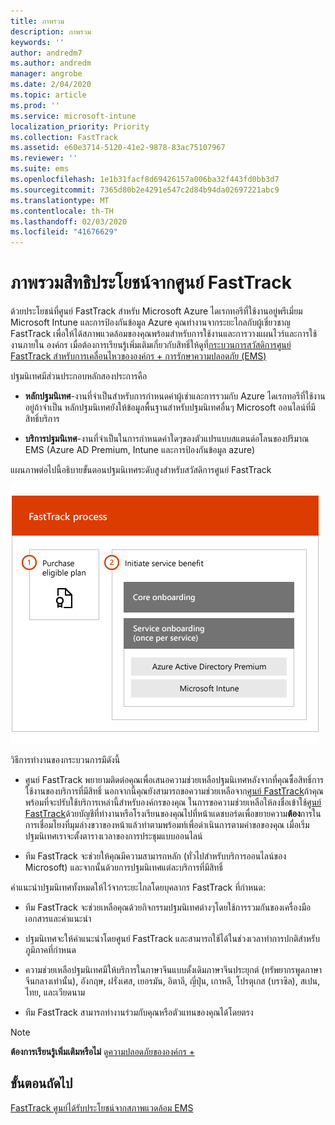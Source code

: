 ```yaml
---
title: ภาพรวม
description: ภาพรวม
keywords: ''
author: andredm7
ms.author: andredm
manager: angrobe
ms.date: 2/04/2020
ms.topic: article
ms.prod: ''
ms.service: microsoft-intune
localization_priority: Priority
ms.collection: FastTrack
ms.assetid: e60e3714-5120-41e2-9878-83ac75107967
ms.reviewer: ''
ms.suite: ems
ms.openlocfilehash: 1e1b31facf8d69426157a006ba32f443fd0bb3d7
ms.sourcegitcommit: 7365d80b2e4291e547c2d84b94da02697221abc9
ms.translationtype: MT
ms.contentlocale: th-TH
ms.lasthandoff: 02/03/2020
ms.locfileid: "41676629"
---
```

# <a name="fasttrack-center-benefit-overview"></a>ภาพรวมสิทธิประโยชน์จากศูนย์ FastTrack

ด้วยประโยชน์ที่ศูนย์ FastTrack สำหรับ Microsoft Azure ไดเรกทอรีที่ใช้งานอยู่พรีเมี่ยม Microsoft Intune และการป้องกันข้อมูล Azure คุณทำงานจากระยะไกลกับผู้เชี่ยวชาญ FastTrack เพื่อให้ได้สภาพแวดล้อมของคุณพร้อมสำหรับการใช้งานและการวางแผนไวร์และการใช้งานภายใน องค์กร เมื่อต้องการเรียนรู้เพิ่มเติมเกี่ยวกับสิทธิ์ให้ดูที่[กระบวนการสวัสดิการศูนย์ FastTrack สำหรับการเคลื่อนไหวขององค์กร + การรักษาความปลอดภัย (EMS)](EMS-fasttrack-process.md)

ปฐมนิเทศมีส่วนประกอบหลักสองประการคือ

-   **หลักปฐมนิเทศ**-งานที่จำเป็นสำหรับการกำหนดค่าผู้เช่าและการรวมกับ Azure ไดเรกทอรีที่ใช้งานอยู่ถ้าจำเป็น หลักปฐมนิเทศยังให้ข้อมูลพื้นฐานสำหรับปฐมนิเทศอื่นๆ Microsoft ออนไลน์ที่มีสิทธิ์บริการ

-   **บริการปฐมนิเทศ**-งานที่จำเป็นในการกำหนดค่าใดๆของตัวแปรแบบสแตนด์อโลนของปริมาณ EMS (Azure AD Premium, Intune และการป้องกันข้อมูล azure)

แผนภาพต่อไปนี้อธิบายขั้นตอนปฐมนิเทศระดับสูงสำหรับสวัสดิการศูนย์ FastTrack

![ขั้นตอนปฐมนิเทศระดับสูงของการใช้ประโยชน์จากศูนย์ FastTrack](./media/ft-onboarding-process.png)

วิธีการทำงานของกระบวนการมีดังนี้

- ศูนย์ FastTrack พยายามติดต่อคุณเพื่อเสนอความช่วยเหลือปฐมนิเทศหลังจากที่คุณซื้อสิทธิ์การใช้งานของบริการที่มีสิทธิ์ นอกจากนี้คุณยังสามารถขอความช่วยเหลือจาก[ศูนย์ FastTrack](https://go.microsoft.com/fwlink/?linkid=780698)ถ้าคุณพร้อมที่จะปรับใช้บริการเหล่านี้สำหรับองค์กรของคุณ ในการขอความช่วยเหลือให้ลงชื่อเข้าใช้[ศูนย์ FastTrack](https://go.microsoft.com/fwlink/?linkid=780698)ด้วยบัญชีที่ทำงานหรือโรงเรียนของคุณไปที่หน้าแดชบอร์ดเพื่อขยายความ**ต้อง**การในการเชื่อมโยงที่มุมล่างขวาของหน้าแล้วทำตามพร้อมท์เพื่อดำเนินการตามคำขอของคุณ เมื่อเริ่มปฐมนิเทศเราจะตั้งตารางเวลาของการประชุมแบบออนไลน์

-   ทีม FastTrack จะช่วยให้คุณมีความสามารถหลัก (ทั่วไปสำหรับบริการออนไลน์ของ Microsoft) และจากนั้นด้วยการปฐมนิเทศแต่ละบริการที่มีสิทธิ์

คำแนะนำปฐมนิเทศทั้งหมดให้ไว้จากระยะไกลโดยบุคลากร FastTrack ที่กำหนด:

-   ทีม FastTrack จะช่วยเหลือคุณด้วยกิจกรรมปฐมนิเทศต่างๆโดยใช้การรวมกันของเครื่องมือเอกสารและคำแนะนำ

-   ปฐมนิเทศจะให้คำแนะนำโดยศูนย์ FastTrack และสามารถใช้ได้ในช่วงเวลาทำการปกติสำหรับภูมิภาคที่กำหนด

-   ความช่วยเหลือปฐมนิเทศมีให้บริการในภาษาจีนแบบดั้งเดิมภาษาจีนประยุกต์ (ทรัพยากรพูดภาษาจีนกลางเท่านั้น), อังกฤษ, ฝรั่งเศส, เยอรมัน, อิตาลี, ญี่ปุ่น, เกาหลี, โปรตุเกส (บราซิล), สเปน, ไทย, และเวียดนาม

-   ทีม FastTrack สามารถทำงานร่วมกับคุณหรือตัวแทนของคุณได้โดยตรง

> [!NOTE]
> **ต้องการเรียนรู้เพิ่มเติมหรือไม่** ดู[ความปลอดภัยขององค์กร +](https://www.microsoft.com/cloud-platform/enterprise-mobility)

## <a name="next-steps"></a>ขั้นตอนถัดไป

[FastTrack ศูนย์ได้รับประโยชน์จากสภาพแวดล้อม EMS](EMS-source-environment-expectations.md)
